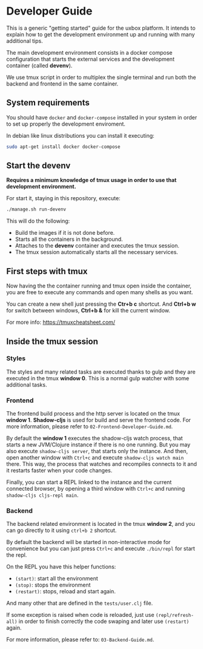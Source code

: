 # Developer Guide #

This is a generic "getting started" guide for the uxbox platform. It
intends to explain how to get the development environment up and
running with many additional tips.

The main development environment consists in a docker compose
configuration that starts the external services and the development
container (called **devenv**).

We use tmux script in order to multiplex the single terminal and run
both the backend and frontend in the same container.


## System requirements ##

You should have `docker` and `docker-compose` installed in your system
in order to set up properly the development enviroment.

In debian like linux distributions you can install it executing:

```bash
sudo apt-get install docker docker-compose
```

## Start the devenv ##

**Requires a minimum knowledge of tmux usage in order to use that
development environment.**

For start it, staying in this repository, execute:

```bash
./manage.sh run-devenv
```

This will do the following:

- Build the images if it is not done before.
- Starts all the containers in the background.
- Attaches to the **devenv** container and executes the tmux session.
- The tmux session automatically starts all the necessary services.


## First steps with tmux ##

Now having the the container running and tmux open inside the
container, you are free to execute any commands and open many shells
as you want.

You can create a new shell just pressing the **Ctr+b c** shortcut. And
**Ctrl+b w** for switch between windows, **Ctrl+b &** for kill the
current window.

For more info: https://tmuxcheatsheet.com/


## Inside the tmux session ##

### Styles ###

The styles and many related tasks are executed thanks to gulp and they are
executed in the tmux **window 0**. This is a normal gulp watcher with some
additional tasks.


### Frontend ###

The frontend build process and the http server is located on the tmux
**window 1**. **Shadow-cljs** is used for build and serve the frontend
code. For more information, please refer to `02-Frontend-Developer-Guide.md`.

By default the **window 1** executes the shadow-cljs watch process, that starts
a new JVM/Clojure instance if there is no one running. But you may also execute
`shadow-cljs server`, that starts only the instance. And then, open another
window with `Ctrl+c` and execute `shadow-cljs watch main` there. This way, the
process that watches and recompiles connects to it and it restarts faster when
your code changes.

Finally, you can start a REPL linked to the instance and the current connected
browser, by opening a third window with `Ctrl+c` and running
`shadow-cljs cljs-repl main`.


### Backend ###

The backend related environment is located in the tmux **window 2**,
and you can go directly to it using `ctrl+b 2` shortcut.

By default the backend will be started in non-interactive mode for
convenience but you can just press `Ctrl+c` and execute `./bin/repl`
for start the repl.

On the REPL you have this helper functions:
- `(start)`: start all the environment
- `(stop)`: stops the environment
- `(restart)`: stops, reload and start again.

And many other that are defined in the `tests/user.clj` file.

If some exception is raised when code is reloaded, just use
`(repl/refresh-all)` in order to finish correctly the code swaping and
later use `(restart)` again.

For more information, please refer to: `03-Backend-Guide.md`.


